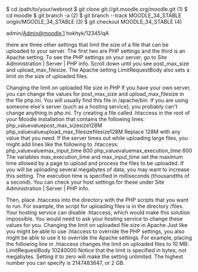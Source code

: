 $ cd /path/to/your/webroot
$ git clone git://git.moodle.org/moodle.git                       (1)
$ cd moodle
$ git branch -a                                                   (2)
$ git branch --track MOODLE_34_STABLE origin/MOODLE_34_STABLE     (3)
$ git checkout MOODLE_34_STABLE                                   (4)


admin/Admin@moodle.1
hokhyk/12345!qA



there are three other settings that limit the size of a file that can be uploaded to your server. The first two are PHP settings and the third is an Apache setting. To see the PHP settings on your server, go to Site Administration | Server | PHP info. Scroll down until you see post_max_size and upload_max_filesize.
The Apache setting LimitRequestBody also sets a limit on the size of uploaded files.

Changing the limit on uploaded file size in PHP
If you have your own server, you can change the values for post_max_size
and upload_max_filesize in the file php.ini. You will usually find this file
in /apache/bin.
If you are using someone else's server (such as a hosting service), you probably can't
change anything in php.ini. Try creating a file called .htaccess in the root of your
Moodle installation that contains the following lines:
php_valuevaluepost_max_sizesize128M
php_valuevalueupload_max_filesizefilesize128M
Replace 128M with any value that you need. If the server times out while uploading
large files, you might add lines like the following to .htaccess:
php_valuevaluemax_input_time 600
php_valuevaluemax_execution_time 600
The variables max_execution_time and max_input_time set the maximum time
allowed by a page to upload and process the files to be uploaded. If you will be
uploading several megabytes of data, you may want to increase this setting. The
execution time is specified in milliseconds (thousandths of a second). You can check
your host settings for these under Site Administration | Server | PHP info.

Then, place .htaccess into the directory with the PHP scripts that you want to run.
For example, the script for uploading files is in the directory /files.
Your hosting service can disable .htaccess, which would make this solution
impossible. You would need to ask your hosting service to change these values
for you.
Changing the limit on uploaded file size in Apache
Just like you might be able to use .htaccess to override the PHP settings, you also
might be able to use it to override the Apache settings. For example, placing the
following line in .htaccess changes the limit on uploaded files to 10 MB:
LimitRequestBody 10240000
Notice that the limit is specified in bytes, not megabytes. Setting it to zero will make
the setting unlimited. The highest number you can specify is 2147483647, or 2 GB.

